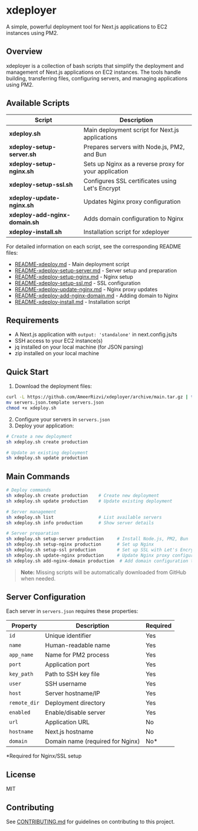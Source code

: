 # xdeployer

A simple, powerful deployment tool for Next.js applications to EC2 instances using PM2.

## Overview

xdeployer is a collection of bash scripts that simplify the deployment and management of Next.js applications on EC2 instances. The tools handle building, transferring files, configuring servers, and managing applications using PM2.

## Available Scripts

| Script                          | Description                                           |
| ------------------------------- | ----------------------------------------------------- |
| **xdeploy.sh**                  | Main deployment script for Next.js applications       |
| **xdeploy-setup-server.sh**     | Prepares servers with Node.js, PM2, and Bun           |
| **xdeploy-setup-nginx.sh**      | Sets up Nginx as a reverse proxy for your application |
| **xdeploy-setup-ssl.sh**        | Configures SSL certificates using Let's Encrypt       |
| **xdeploy-update-nginx.sh**     | Updates Nginx proxy configuration                     |
| **xdeploy-add-nginx-domain.sh** | Adds domain configuration to Nginx                    |
| **xdeploy-install.sh**          | Installation script for xdeployer                     |

For detailed information on each script, see the corresponding README files:

- [README-xdeploy.md](README-xdeploy.md) - Main deployment script
- [README-xdeploy-setup-server.md](README-xdeploy-setup-server.md) - Server setup and preparation
- [README-xdeploy-setup-nginx.md](README-xdeploy-setup-nginx.md) - Nginx setup
- [README-xdeploy-setup-ssl.md](README-xdeploy-setup-ssl.md) - SSL configuration
- [README-xdeploy-update-nginx.md](README-xdeploy-update-nginx.md) - Nginx proxy updates
- [README-xdeploy-add-nginx-domain.md](README-xdeploy-add-nginx-domain.md) - Adding domain to Nginx
- [README-xdeploy-install.md](README-xdeploy-install.md) - Installation script

## Requirements

- A Next.js application with `output: 'standalone'` in next.config.js/ts
- SSH access to your EC2 instance(s)
- jq installed on your local machine (for JSON parsing)
- zip installed on your local machine

## Quick Start

1. Download the deployment files:

```bash
curl -L https://github.com/AmeerRizvi/xdeployer/archive/main.tar.gz | tar xz --strip=1 xdeployer-main/xdeploy.sh xdeployer-main/servers.json.template
mv servers.json.template servers.json
chmod +x xdeploy.sh
```

2. Configure your servers in `servers.json`
3. Deploy your application:

```bash
# Create a new deployment
sh xdeploy.sh create production

# Update an existing deployment
sh xdeploy.sh update production
```

## Main Commands

```bash
# Deploy commands
sh xdeploy.sh create production    # Create new deployment
sh xdeploy.sh update production    # Update existing deployment

# Server management
sh xdeploy.sh list                 # List available servers
sh xdeploy.sh info production      # Show server details

# Server preparation
sh xdeploy.sh setup-server production     # Install Node.js, PM2, Bun
sh xdeploy.sh setup-nginx production      # Set up Nginx
sh xdeploy.sh setup-ssl production        # Set up SSL with Let's Encrypt
sh xdeploy.sh update-nginx production     # Update Nginx proxy configuration
sh xdeploy.sh add-nginx-domain production  # Add domain configuration to Nginx
```

> **Note:** Missing scripts will be automatically downloaded from GitHub when needed.

## Server Configuration

Each server in `servers.json` requires these properties:

| Property     | Description                      | Required |
| ------------ | -------------------------------- | -------- |
| `id`         | Unique identifier                | Yes      |
| `name`       | Human-readable name              | Yes      |
| `app_name`   | Name for PM2 process             | Yes      |
| `port`       | Application port                 | Yes      |
| `key_path`   | Path to SSH key file             | Yes      |
| `user`       | SSH username                     | Yes      |
| `host`       | Server hostname/IP               | Yes      |
| `remote_dir` | Deployment directory             | Yes      |
| `enabled`    | Enable/disable server            | Yes      |
| `url`        | Application URL                  | No       |
| `hostname`   | Next.js hostname                 | No       |
| `domain`     | Domain name (required for Nginx) | No\*     |

\*Required for Nginx/SSL setup

## License

MIT

## Contributing

See [CONTRIBUTING.md](CONTRIBUTING.md) for guidelines on contributing to this project.
